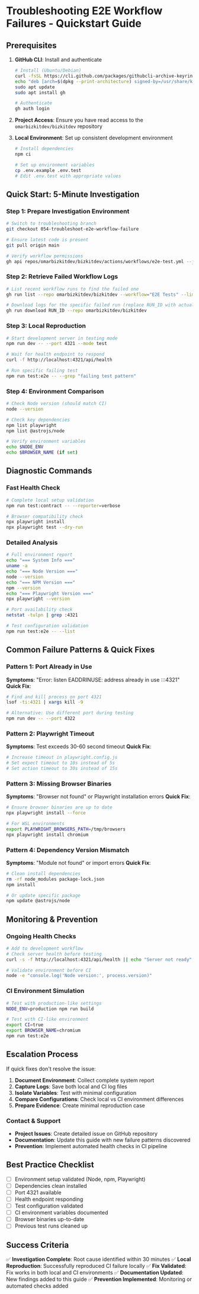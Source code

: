 # Troubleshooting E2E Workflow Failures - Quickstart Guide

## Prerequisites

1. **GitHub CLI**: Install and authenticate
   ```bash
   # Install (Ubuntu/Debian)
   curl -fsSL https://cli.github.com/packages/githubcli-archive-keyring.gpg | sudo dd of=/usr/share/keyrings/githubcli-archive-keyring.gpg
   echo "deb [arch=$(dpkg --print-architecture) signed-by=/usr/share/keyrings/githubcli-archive-keyring.gpg] https://cli.github.com/packages stable main" | sudo tee /etc/apt/sources.list.d/github-cli.list > /dev/null
   sudo apt update
   sudo apt install gh

   # Authenticate
   gh auth login
   ```

2. **Project Access**: Ensure you have read access to the `omarbizkitdev/bizkitdev` repository

3. **Local Environment**: Set up consistent development environment
   ```bash
   # Install dependencies
   npm ci

   # Set up environment variables
   cp .env.example .env.test
   # Edit .env.test with appropriate values
   ```

## Quick Start: 5-Minute Investigation

### Step 1: Prepare Investigation Environment
```bash
# Switch to troubleshooting branch
git checkout 054-troubleshoot-e2e-workflow-failure

# Ensure latest code is present
git pull origin main

# Verify workflow permissions
gh api repos/omarbizkitdev/bizkitdev/actions/workflows/e2e-test.yml --jq '.permissions'
```

### Step 2: Retrieve Failed Workflow Logs
```bash
# List recent workflow runs to find the failed one
gh run list --repo omarbizkitdev/bizkitdev --workflow="E2E Tests" --limit 5

# Download logs for the specific failed run (replace RUN_ID with actual ID)
gh run download RUN_ID --repo omarbizkitdev/bizkitdev
```

### Step 3: Local Reproduction
```bash
# Start development server in testing mode
npm run dev -- --port 4321 --mode test

# Wait for health endpoint to respond
curl -f http://localhost:4321/api/health

# Run specific failing test
npm run test:e2e -- --grep "failing test pattern"
```

### Step 4: Environment Comparison
```bash
# Check Node version (should match CI)
node --version

# Check key dependencies
npm list playwright
npm list @astrojs/node

# Verify environment variables
echo $NODE_ENV
echo $BROWSER_NAME (if set)
```

## Diagnostic Commands

### Fast Health Check
```bash
# Complete local setup validation
npm run test:contract -- --reporter=verbose

# Browser compatibility check
npx playwright install
npx playwright test --dry-run
```

### Detailed Analysis
```bash
# Full environment report
echo "=== System Info ==="
uname -a
echo "=== Node Version ==="
node --version
echo "=== NPM Version ==="
npm --version
echo "=== Playwright Version ==="
npx playwright --version

# Port availability check
netstat -tulpn | grep :4321

# Test configuration validation
npm run test:e2e -- --list
```

## Common Failure Patterns & Quick Fixes

### Pattern 1: Port Already in Use
**Symptoms**: "Error: listen EADDRINUSE: address already in use :::4321"
**Quick Fix**:
```bash
# Find and kill process on port 4321
lsof -ti:4321 | xargs kill -9

# Alternative: Use different port during testing
npm run dev -- --port 4322
```

### Pattern 2: Playwright Timeout
**Symptoms**: Test exceeds 30-60 second timeout
**Quick Fix**:
```bash
# Increase timeout in playwright.config.js
# Set expect timeout to 10s instead of 5s
# Set action timeout to 30s instead of 15s
```

### Pattern 3: Missing Browser Binaries
**Symptoms**: "Browser not found" or Playwright installation errors
**Quick Fix**:
```bash
# Ensure browser binaries are up to date
npx playwright install --force

# For WSL environments
export PLAYWRIGHT_BROWSERS_PATH=/tmp/browsers
npx playwright install chromium
```

### Pattern 4: Dependency Version Mismatch
**Symptoms**: "Module not found" or import errors
**Quick Fix**:
```bash
# Clean install dependencies
rm -rf node_modules package-lock.json
npm install

# Or update specific package
npm update @astrojs/node
```

## Monitoring & Prevention

### Ongoing Health Checks
```bash
# Add to development workflow
# Check server health before testing
curl -s -f http://localhost:4321/api/health || echo "Server not ready"

# Validate environment before CI
node -e "console.log('Node version:', process.version)"
```

### CI Environment Simulation
```bash
# Test with production-like settings
NODE_ENV=production npm run build

# Test with CI-like environment
export CI=true
export BROWSER_NAME=chromium
npm run test:e2e
```

## Escalation Process

If quick fixes don't resolve the issue:

1. **Document Environment**: Collect complete system report
2. **Capture Logs**: Save both local and CI log files
3. **Isolate Variables**: Test with minimal configuration
4. **Compare Configurations**: Check local vs CI environment differences
5. **Prepare Evidence**: Create minimal reproduction case

### Contact & Support
- **Project Issues**: Create detailed issue on GitHub repository
- **Documentation**: Update this guide with new failure patterns discovered
- **Prevention**: Implement automated health checks in CI pipeline

## Best Practice Checklist

- [ ] Environment setup validated (Node, npm, Playwright)
- [ ] Dependencies clean installed
- [ ] Port 4321 available
- [ ] Health endpoint responding
- [ ] Test configuration validated
- [ ] CI environment variables documented
- [ ] Browser binaries up-to-date
- [ ] Previous test runs cleaned up

## Success Criteria

✅ **Investigation Complete**: Root cause identified within 30 minutes
✅ **Local Reproduction**: Successfully reproduced CI failure locally
✅ **Fix Validated**: Fix works in both local and CI environments
✅ **Documentation Updated**: New findings added to this guide
✅ **Prevention Implemented**: Monitoring or automated checks added